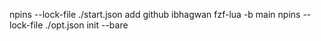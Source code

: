 npins  --lock-file ./start.json add github ibhagwan fzf-lua  -b main
 npins  --lock-file ./opt.json init --bare
